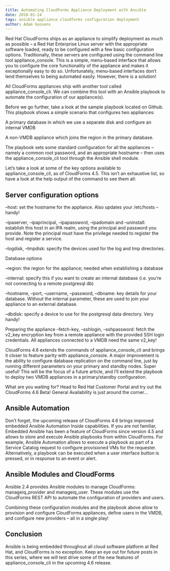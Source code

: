 ```yaml
---     
title: Automating CloudForms Appliance Deployment with Ansible
date: 2018-01-24
tags: ansible appliance cloudforms configuration deployment
author: Adam Goosens
---
```


Red Hat CloudForms ships as an appliance to simplify deployment as much as possible – a Red Hat
Enterprise Linux server with the appropriate software loaded, ready to be configured with a few
basic configuration options. Traditionally, these servers are configured using the command line
tool appliance_console. This is a simple, menu-based interface that allows you to configure the
core functionality of the appliance and makes it exceptionally easy to do so. Unfortunately,
menu-based interfaces don’t lend themselves to being automated easily. However, there is a
solution!
  
All CloudForms appliances ship with another tool called appliance_console_cli. We can combine this
tool with an Ansible playbook to automate the configuration of our appliance(s).

Before we go further, take a look at the sample playbook located on Github. This playbook shows a
simple scenario that configures two appliances:

A primary database in which we use a separate disk and configure an internal VMDB

A non-VMDB appliance which joins the region in the primary database.

The playbook sets some standard configuration for all the appliances – namely a common root
password, and an appropriate hostname – then uses the appliance_console_cli tool through the
Ansible shell module.

Let’s take a look at some of the key options available to appliance_console_cli, as of CloudForms
4.5. This isn’t an exhaustive list, so have a look at the help output of the command to see them
all:
  
## Server configuration options ##

–host: set the hostname for the appliance. Also updates your /etc/hosts – handy!

–ipaserver, –ipaprincipal, –ipapassword, –ipadomain and –uninstall: establish this host in an IPA
realm, using the principal and password you provide. Note the principal must have the privilege
needed to register the host and register a service.

–logdisk, –tmpdisk: specify the devices used for the log and tmp directories.
  
Database options

–region: the region for the appliance; needed when establishing a database

–internal: specify this if you want to create an internal database (i.e. you’re not connecting to a
remote postgresql db)

–hostname, –port, –username, –password, –dbname: key details for your database. Without the
internal parameter, these are used to join your appliance to an external database.

–dbdisk: specify a device to use for the postgresql data directory. Very handy!
  
Preparing the appliance
–fetch-key, –sshlogin, –sshpassword: fetch the v2_key encryption key from a remote appliance with
the provided SSH login credentials. All appliances connected to a VMDB need the same v2_key!
  
CloudForms 4.6 extends the commands of appliance_console_cli and brings it closer to feature parity
with appliance_console. A major improvement is the ability to configure database replication on the
command line, just by running different parameters on your primary and standby nodes. Super useful!
This will be the focus of a future article, and I’ll extend the playbook to deploy two VMDB
appliances in a primary/standby configuration.
  
What are you waiting for? Head to Red Hat Customer Portal and try out the CloudForms 4.6 Beta!
General Availability is just around the corner…
  
## Ansible Automation ##

Don’t forget, the upcoming release of CloudForms 4.6 brings improved embedded Ansible Automation
Inside capabilities. If you are not familiar, Embedded Ansible has been a feature of CloudForms
since version 4.5 and allows to store and execute Ansible playbooks from within CloudForms. For
example, Ansible Automation allows to execute a playbook as part of a Service Catalog request to
configure provisioned VMs for the requester. Alternatively, a playbook can be executed when a user
interface button is pressed, or in response to an event or alert.
  
## Ansible Modules and CloudForms ##

Ansible 2.4 provides Ansible modules to manage CloudForms: manageiq_provider and manageiq_user.
These modules use the CloudForms REST API to automate the configuration of providers and users.

Combining these configuration modules and the playbook above allow to provision and configure
CloudForms appliances, define users in the VMDB, and configure new providers – all in a single
play!
  
## Conclusion ##

Ansible is being embedded throughout all cloud software platform at Red Hat, and CloudForms is no
exception. Keep an eye out for future posts in this series, where we will test drive some of the
new features of appliance_console_cli in the upcoming 4.6 release.
